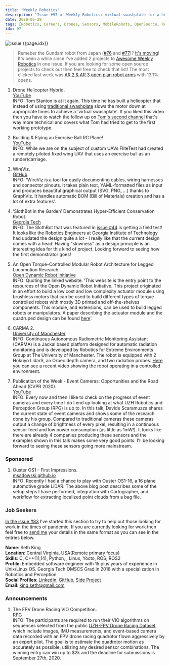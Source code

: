 ```yaml
---
title: "Weekly Robotics"
description: "Issue #97 of Weekly Robotics: virtual swashplate for a helicopter, open source software for wiring diagrams, slow conservation robots, a mobile robot for radioactivity monitoring, event cameras, and more!"
date: 2020-06-29
tags: [Robotics, Careers, Drones, Sensors, MobileRobots, OpenSource, Research]
idx: 97
---
```

![Issue {{page.idx}}](/img/headers/{{page.idx}}.jpg "Issue {{page.idx}}")

> Remeber the Gundam robot from Japan ([#76](https://weeklyrobotics.com/weekly-robotics-76) and [#77](https://weeklyrobotics.com/weekly-robotics-77))? [It's moving](https://www.reddit.com/r/robotics/comments/hgalvk/d_the_gundam_robot_in_yokohama_japan_is_moving/)! It's been a while since I've added 2 projects to [Awesome Weekly Robotics](https://github.com/msadowski/awesome-weekly-robotics) in one issue. If you are looking for some open source projects to check out then feel free to check that list! The most clicked last week was [AR 2 & AR 3 open plan robot arms](https://www.anninrobotics.com/) with 13.1% opens.

1) Drone Helicopter Hybrid.
<br>[YouTube](https://youtu.be/d80oXSCcHTk)<br>
INFO: Tom Stanton is at it again. This time he has built a helicopter that instead of using [traditional swashplate](https://en.wikipedia.org/wiki/Swashplate_(aeronautics)) slows the motor down at appropriate times to achieve a 'virtual swashplate'. If you liked this video then you have to watch the follow up on [Tom's second channel](https://youtu.be/Y31BhQToh_U) that's way more technical and covers what Tom had tried to get to the first working prototype.

2) Building & Flying an Exercise Ball RC Plane!
<br>[YouTube](https://youtu.be/GgGxkxREIOs)<br>
INFO: While we are on the subject of custom UAVs FliteTest had created a remotely piloted fixed wing UAV that uses an exercise ball as an (under)carriage.

3) WireViz.
<br>[GitHub](https://github.com/formatc1702/WireViz)<br>
INFO: 'WireViz is a tool for easily documenting cables, wiring harnesses and connector pinouts. It takes plain text, YAML-formatted files as input and produces beautiful graphical output (SVG, PNG, ...) thanks to GraphViz. It handles automatic BOM (Bill of Materials) creation and has a lot of extra features'.

4) ‘SlothBot in the Garden’ Demonstrates Hyper-Efficient Conservation Robot.
<br>[Georgia Tech](http://news.gatech.edu/2020/06/16/slothbot-garden-demonstrates-hyper-efficient-conservation-robot)<br>
INFO: The SlothBot that was featured in [issue #44](https://weeklyrobotics.com/weekly-robotics-44) is getting a field test! It looks like the Robotics Engineers at Georgia Institute of Technology had updated the design quite a lot - I really like that the current design comes with a head! Having "slowness" as a design principle is an interesting idea for this kind of project. Looking forward to seeing how the first demonstrator goes!

5) An Open Torque-Controlled Modular Robot Architecture for Legged Locomotion Research.
<br>[Open Dynamic Robot Initiative](https://open-dynamic-robot-initiative.github.io/)<br>
INFO: Quoting the linked website: 'This website is the entry point to the resources of the Open Dynamic Robot Initiative. This project originated in an effort to build a low cost and low complexity actuator module using brushless motors that can be used to build different types of torque controlled robots with mostly 3D printed and off-the-shelves components. This module, and extensions, can be used to build legged robots or manipulators. A paper describing the actuator module and the quadruped design can be found [here](https://arxiv.org/abs/1910.00093)'.

6) CARMA 2.
<br>[University of Manchester](https://uomrobotics.com/robots/carma-2.html)<br>
INFO: Continuous Autonomous Radiometric Monitoring Assistant (CARMA) is a Jackal based platform designed for automatic radiation monitoring and is developed by Robotics for Extreme Environments Group at The University of Manchester. The robot is equipped with 2 Hokuyo LidarS, an Orbec depth camera, and two radiation probes. [Here](https://youtu.be/ZBr2DIpNeNI) you can see a recent video showing the robot operating in a controlled environment.

7) Publication of the Week - Event Cameras: Opportunities and the Road Ahead (CVPR 2020).
<br>[YouTube](https://youtu.be/6Sn9-M7qXLk)<br>
INFO: Every now and then I like to check on the progress of event cameras and every time I do I end up looking at what UZH Robotics and Perception Group (RPG) is up to. In this talk, Davide Scaramuzza shares the current state of event cameras and shows some of the research done by his group. Compared to traditional cameras these cameras output a change of brightness of every pixel, resulting in a continuous sensor feed and low power consumption (as little as 1mW!). It looks like there are already 4 companies producing these sensors and the examples shown in this talk makes some very good points. I'll be looking forward to seeing these sensors going more mainstream.

### Sponsored

1) Ouster OS1 - First Impressions.
<br>[msadowski.github.io](https://msadowski.github.io/ouster-os1-ros-review/)<br>
INFO: Recently I had a chance to play with Ouster OS1-16, a 16 plane automotive grade LiDAR. The above blog post describes some of the setup steps I have performed, integration with Cartographer, and workflow for extracting localized point clouds from a bag file.

### Job Seekers

[In the issue #83](https://weeklyrobotics.com/weekly-robotics-83) I've started this section to try to help out those looking for work in the times of pandemic. If you are currently looking for work then feel free to [send me](mailto:mat@weeklyrobotics.com) your details in the same format as you can see in the entries below.

**Name**: Seth King<br>
**Location**: Central Virginia,  USA(Remote primary focus)<br>
**Skills**:  C, C++(11,14), Python, , Linux, Yocto, ROS, ROS2<br>
**Profile**: Embedded software engineer with 15 plus years of experience in Unix/Linux OS. Georgia Tech OMSCS Grad in 2018 with a specialization in Robotics and Perception<br>
**Social Profiles**: [LinkedIn](https://www.linkedin.com/in/nerdking/), [GitHub](https://github.com/Neuromancer2701), [Side Project](https://openrover.com/#open)<br>
**Email**: king.seth@gmail.com<br>

### Announcements

1) The FPV Drone Racing VIO Competition.
<br>[RPG](https://uzh-rpg.github.io/IROS2020-FPV-VIO-Competition/)<br>
INFO: The participants are required to run their VIO algorithms on sequences selected from the public [UZH-FPV Drone Racing Dataset](http://rpg.ifi.uzh.ch/uzh-fpv.html), which include images, IMU measurements, and event-based camera data recorded with an FPV drone racing quadrotor flown aggressively by an expert pilot. The goal is to estimate the quadrotor motion as accurately as possible, utilizing any desired sensor combinations. The winning entry can win up to $2k and the deadline for submissions is September 27th, 2020.
